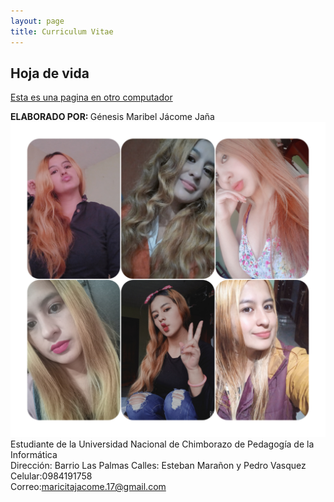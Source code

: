 ```yaml
---
layout: page
title: Curriculum Vitae
---
```


## Hoja de vida

<A HREF="https://drive.google.com/file/d/1fCBg5KtzTJwOjZNohouF1UmyIcUFfQUW/view?usp=sharing"> Esta es una pagina en otro computador </A>


  <b>ELABORADO POR: </b>
      Génesis Maribel Jácome Jaña
        <img src="assets/img/fotos.jpg">
        Estudiante de la Universidad Nacional de Chimborazo de Pedagogía de la Informática<br>
        Dirección: Barrio Las Palmas Calles: Esteban Marañon y Pedro Vasquez<br>
        Celular:0984191758<br>
        Correo:maricitajacome.17@gmail.com 
 



